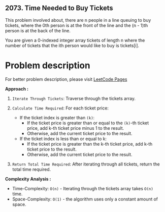 ## 2073. Time Needed to Buy Tickets

This problem involved about, there are n people in a line queuing to buy tickets, where the 0th person is at the front of the line and the (n - 1)th person is at the back of the line. <br/>

You are given a 0-indexed integer array tickets of length n where the number of tickets that the ith person would like to buy is tickets[i]. <br/>

# Problem description

For better problem description, please visit [LeetCode Pages](https://leetcode.com/problems/time-needed-to-buy-tickets/description/)

**Approach :**<br/>

1. `Iterate Through Tickets`: Traverse through the tickets array.

2. `Calculate Time Required`: For each ticket price:

    - If the ticket index is greater than `(k)`:
        - If the ticket price is greater than or equal to the `(k)`-th ticket price, add k-th ticket price minus 1 to the result.
        - Otherwise, add the current ticket price to the result.
    - If the ticket index is less than or equal to k:
        - If the ticket price is greater than the k-th ticket price, add k-th ticket price to the result.
        - Otherwise, add the current ticket price to the result.

3. `Return Total Time Required`: After iterating through all tickets, return the total time required.

**Complexity Analysis :**<br/>

-   Time-Complexity: `O(n)` - Iterating through the tickets array takes `O(n)` time.
-   Space-Complexity: `O(1)` - the algorithm uses only a constant amount of space.
